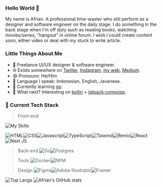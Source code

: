 ### Hello World 👋

My name is Afrian. A professional time-waster who still perform as a designer and software engineer on the daily stage. I do something in the back stage when I'm off duty such as reading books, watching movies/series, "hangout" in online forum. I wish I could create content soon, either video or deal with my stuck to write article.

### Little Things About Me
- 💼 Freelance UI/UX designer & software engineer.
- 🌐 Exists somewhere on [Twitter](https://twitter.com/afrianska), [Instagram](https://www.instagram.com/afrianep/), [my web](https://www.afrian.cc), [Medium](https://medium.com/@afrian).
- 😄 Pronouns: He/Him
- 🤏 Language I speak: Indonesian, English, Javanese.
- 📖 Currently learning [go](https://go.dev/).
- 👀 What next? Interesting on [kotlin](https://kotlinlang.org/) + [jetpack-compose](https://developer.android.com/jetpack/compose).


### 🧰 Current Tech Stack


> Front-end

![My Skills](https://skillicons.dev/icons?i=ts,js,html,css,tailwind,remix,nextjs)

![HTML](https://img.shields.io/badge/-html5-E34F26?&style=for-the-badge&logo=html5&logoColor=white)![CSS](https://img.shields.io/badge/-css3-1572B6?&style=for-the-badge&logo=css3&logoColor=white)![Javascript](https://img.shields.io/badge/-javascript-F7DF1E?&style=for-the-badge&logo=javascript&logoColor=black)![TypeScript](https://img.shields.io/badge/typescript-%23007ACC.svg?style=for-the-badge&logo=typescript&logoColor=white)![Taiwind](https://img.shields.io/badge/-Tailwind-38B2AC?&style=for-the-badge&logo=tailwind%20css&logoColor=white)![Remix](https://img.shields.io/badge/remix-%23000.svg?style=for-the-badge&logo=remix&logoColor=white)![React](https://img.shields.io/badge/-ReactJS-grey?&style=for-the-badge&logo=react&logoColor=61DAFB)![Next JS](https://img.shields.io/badge/Next-black?style=for-the-badge&logo=next.js&logoColor=white)

> Back-end
![Go](https://img.shields.io/badge/go-%2300ADD8.svg?style=for-the-badge&logo=go&logoColor=white)![Postgres](https://img.shields.io/badge/postgres-%23316192.svg?style=for-the-badge&logo=postgresql&logoColor=white)

> Tools
![Docker](https://img.shields.io/badge/docker-%230db7ed.svg?style=for-the-badge&logo=docker&logoColor=white)![NPM](https://img.shields.io/badge/NPM-%23CB3837.svg?style=for-the-badge&logo=npm&logoColor=white)

> Design
![Figma](https://img.shields.io/badge/figma-%23F24E1E.svg?style=for-the-badge&logo=figma&logoColor=white)![Adobe Illustrator](https://img.shields.io/badge/adobe%20illustrator-%23FF9A00.svg?style=for-the-badge&logo=adobe%20illustrator&logoColor=white)![Framer](https://img.shields.io/badge/Framer-black?style=for-the-badge&logo=framer&logoColor=blue)

![Top Langs](https://github-readme-stats.vercel.app/api/top-langs/?username=afrianska&layout=compact&theme=radical) ![Afrian's GitHub stats](https://github-readme-stats.vercel.app/api?username=afrianska&show_icons=true&theme=radical)
